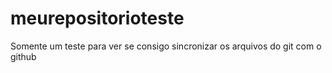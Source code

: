# meurepositorioteste
Somente um teste para ver se consigo sincronizar os arquivos do git com o github
